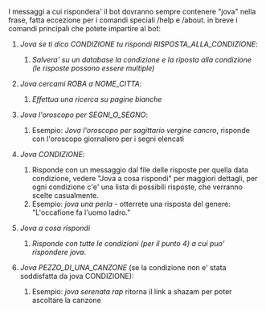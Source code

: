 I messaggi a cui rispondera' il bot dovranno sempre contenere "jova" nella frase, fatta eccezione per i comandi speciali /help e /about.
in breve i comandi principali che potete impartire al bot:

1. *Jova se ti dico CONDIZIONE tu rispondi RISPOSTA_ALLA_CONDIZIONE*:
    1. _Salvera' su un database la condizione e la riposta alla condizione (le risposte possono essere multiple)_

2. *Jova cercami ROBA a NOME_CITTA*:
    1. _Effettua una ricerca su pagine bianche_

3. *Jova l'oroscopo per SEGNI_O_SEGNO*:
    1. Esempio: _Jova l'oroscopo per sagittario vergine cancro_, risponde con l'oroscopo giornaliero per i segni elencati

4. *Jova CONDIZIONE*:
    1. Risponde con un messaggio dal file delle risposte per quella data condizione, vedere "Jova a cosa rispondi" per maggiori dettagli, per ogni condizione c'e' una lista di possibili risposte, che verranno scelte casualmente.
    2. Esempio: _jova una perla_ - otterrete una risposta del genere: "L'occafione fa l'uomo ladro."

5. *Jova a cosa rispondi*
    1. _Risponde con tutte le condizioni (per il punto 4) a cui puo' rispondere jova_.

6. *Jova PEZZO_DI_UNA_CANZONE* (se la condizione non e' stata soddisfatta da jova CONDIZIONE):
    1. Esempio: _jova serenata rap_ ritorna il link a shazam per poter ascoltare la canzone
